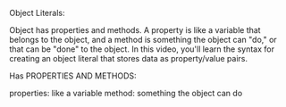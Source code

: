 Object Literals:

Object has properties and methods. A property is like a variable that belongs to the object, and a method is something the object can "do," or that can be "done" to the object. In this video, you'll learn the syntax for creating an object literal that stores data as property/value pairs.

Has PROPERTIES AND METHODS:

properties: like a variable
method: something the object can do